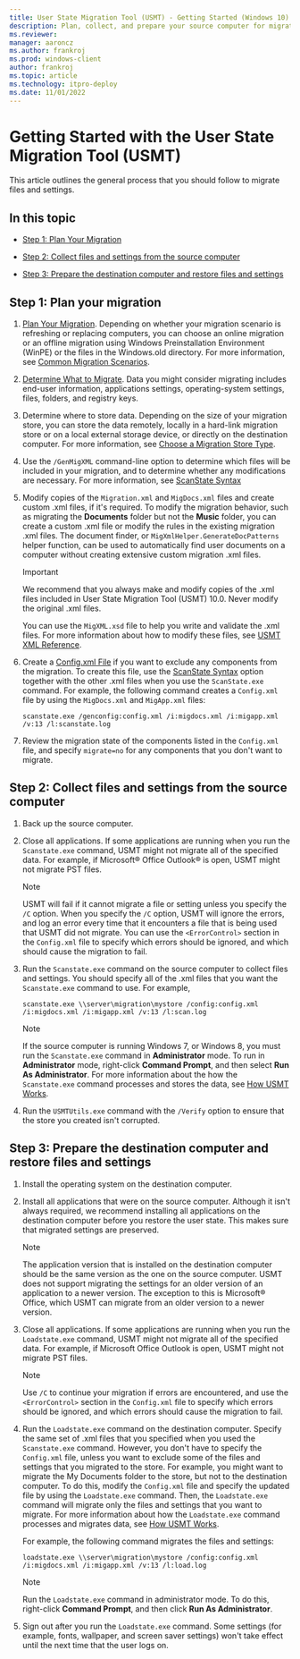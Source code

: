 ```yaml
---
title: User State Migration Tool (USMT) - Getting Started (Windows 10)
description: Plan, collect, and prepare your source computer for migration using the User State Migration Tool (USMT).
ms.reviewer: 
manager: aaroncz
ms.author: frankroj
ms.prod: windows-client
author: frankroj
ms.topic: article
ms.technology: itpro-deploy
ms.date: 11/01/2022
---
```


# Getting Started with the User State Migration Tool (USMT)
This article outlines the general process that you should follow to migrate files and settings.

## In this topic

-   [Step 1: Plan Your Migration](#step-1-plan-your-migration)

-   [Step 2: Collect files and settings from the source computer](#step-2-collect-files-and-settings-from-the-source-computer)

-   [Step 3: Prepare the destination computer and restore files and settings](#step-3-prepare-the-destination-computer-and-restore-files-and-settings)

## Step 1: Plan your migration

1.  [Plan Your Migration](usmt-plan-your-migration.md). Depending on whether your migration scenario is refreshing or replacing computers, you can choose an online migration or an offline migration using Windows Preinstallation Environment (WinPE) or the files in the Windows.old directory. For more information, see [Common Migration Scenarios](usmt-common-migration-scenarios.md).

2.  [Determine What to Migrate](usmt-determine-what-to-migrate.md). Data you might consider migrating includes end-user information, applications settings, operating-system settings, files, folders, and registry keys.

3.  Determine where to store data. Depending on the size of your migration store, you can store the data remotely, locally in a hard-link migration store or on a local external storage device, or directly on the destination computer. For more information, see [Choose a Migration Store Type](usmt-choose-migration-store-type.md).

4.  Use the `/GenMigXML` command-line option to determine which files will be included in your migration, and to determine whether any modifications are necessary. For more information, see [ScanState Syntax](usmt-scanstate-syntax.md)

5.  Modify copies of the `Migration.xml` and `MigDocs.xml` files and create custom .xml files, if it's required. To modify the migration behavior, such as migrating the **Documents** folder but not the **Music** folder, you can create a custom .xml file or modify the rules in the existing migration .xml files. The document finder, or `MigXmlHelper.GenerateDocPatterns` helper function, can be used to automatically find user documents on a computer without creating extensive custom migration .xml files.

    > [!Important]
    > We recommend that you always make and modify copies of the .xml files included in User State Migration Tool (USMT) 10.0. Never modify the original .xml files.

    You can use the `MigXML.xsd` file to help you write and validate the .xml files. For more information about how to modify these files, see [USMT XML Reference](usmt-xml-reference.md).

6.  Create a [Config.xml File](usmt-configxml-file.md) if you want to exclude any components from the migration. To create this file, use the [ScanState Syntax](usmt-scanstate-syntax.md) option together with the other .xml files when you use the `ScanState.exe` command. For example, the following command creates a `Config.xml` file by using the `MigDocs.xml` and `MigApp.xml` files:

    `scanstate.exe /genconfig:config.xml /i:migdocs.xml /i:migapp.xml /v:13 /l:scanstate.log`

7.  Review the migration state of the components listed in the `Config.xml` file, and specify `migrate=no` for any components that you don't want to migrate.

## Step 2: Collect files and settings from the source computer

1.  Back up the source computer.

2.  Close all applications. If some applications are running when you run the `Scanstate.exe` command, USMT might not migrate all of the specified data. For example, if Microsoft&reg; Office Outlook&reg; is open, USMT might not migrate PST files.

     > [!Note]
     > USMT will fail if it cannot migrate a file or setting unless you specify the `/C` option. When you specify the `/C` option, USMT will ignore the errors, and log an error every time that it encounters a file that is being used that USMT did not migrate. You can use the `<ErrorControl>` section in the `Config.xml` file to specify which errors should be ignored, and which should cause the migration to fail.

3.  Run the `Scanstate.exe` command on the source computer to collect files and settings. You should specify all of the .xml files that you want the `Scanstate.exe` command to use. For example,

    `scanstate.exe \\server\migration\mystore /config:config.xml /i:migdocs.xml /i:migapp.xml /v:13 /l:scan.log`

     > [!Note]
     > If the source computer is running Windows 7, or Windows 8, you must run the `Scanstate.exe` command in **Administrator** mode. To run in **Administrator** mode, right-click **Command Prompt**, and then select **Run As Administrator**. For more information about the how the `Scanstate.exe` command processes and stores the data, see [How USMT Works](usmt-how-it-works.md).

4.  Run the `USMTUtils.exe` command with the `/Verify` option to ensure that the store you created isn't corrupted.

## Step 3: Prepare the destination computer and restore files and settings

1.  Install the operating system on the destination computer.

2.  Install all applications that were on the source computer. Although it isn't always required, we recommend installing all applications on the destination computer before you restore the user state. This makes sure that migrated settings are preserved.

     > [!Note]
     > The application version that is installed on the destination computer should be the same version as the one on the source computer. USMT does not support migrating the settings for an older version of an application to a newer version. The exception to this is Microsoft&reg; Office, which USMT can migrate from an older version to a newer version.

3.  Close all applications. If some applications are running when you run the `Loadstate.exe` command, USMT might not migrate all of the specified data. For example, if Microsoft Office Outlook is open, USMT might not migrate PST files.

     > [!Note]
     > Use `/C` to continue your migration if errors are encountered, and use the `<ErrorControl>` section in the `Config.xml` file to specify which errors should be ignored, and which errors should cause the migration to fail.

4.  Run the `Loadstate.exe` command on the destination computer. Specify the same set of .xml files that you specified when you used the `Scanstate.exe` command. However, you don't have to specify the `Config.xml` file, unless you want to exclude some of the files and settings that you migrated to the store. For example, you might want to migrate the My Documents folder to the store, but not to the destination computer. To do this, modify the `Config.xml` file and specify the updated file by using the `Loadstate.exe` command. Then, the `Loadstate.exe` command will migrate only the files and settings that you want to migrate. For more information about how the `Loadstate.exe` command processes and migrates data, see [How USMT Works](usmt-how-it-works.md).

    For example, the following command migrates the files and settings:

    `loadstate.exe \\server\migration\mystore /config:config.xml /i:migdocs.xml /i:migapp.xml /v:13 /l:load.log`

     > [!Note]
     > Run the `Loadstate.exe` command in administrator mode. To do this, right-click **Command Prompt**, and then click **Run As Administrator**.

5.  Sign out after you run the `Loadstate.exe` command. Some settings (for example, fonts, wallpaper, and screen saver settings) won't take effect until the next time that the user logs on.
